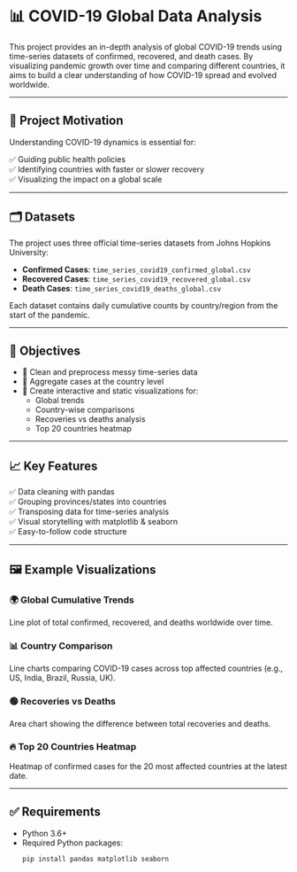 # 📊 COVID-19 Global Data Analysis

This project provides an in-depth analysis of global COVID-19 trends using time-series datasets of confirmed, recovered, and death cases. By visualizing pandemic growth over time and comparing different countries, it aims to build a clear understanding of how COVID-19 spread and evolved worldwide.

---

## 🌟 Project Motivation

Understanding COVID-19 dynamics is essential for:

✅ Guiding public health policies  
✅ Identifying countries with faster or slower recovery  
✅ Visualizing the impact on a global scale

---

## 🗂️ Datasets

The project uses three official time-series datasets from Johns Hopkins University:

- **Confirmed Cases**: `time_series_covid19_confirmed_global.csv`  
- **Recovered Cases**: `time_series_covid19_recovered_global.csv`  
- **Death Cases**: `time_series_covid19_deaths_global.csv`

Each dataset contains daily cumulative counts by country/region from the start of the pandemic.

---

## 🎯 Objectives

- 📌 Clean and preprocess messy time-series data
- 📌 Aggregate cases at the country level
- 📌 Create interactive and static visualizations for:
  - Global trends
  - Country-wise comparisons
  - Recoveries vs deaths analysis
  - Top 20 countries heatmap

---

## 📈 Key Features

✅ Data cleaning with pandas  
✅ Grouping provinces/states into countries  
✅ Transposing data for time-series analysis  
✅ Visual storytelling with matplotlib & seaborn  
✅ Easy-to-follow code structure

---

## 🖼️ Example Visualizations

### 🌍 Global Cumulative Trends
Line plot of total confirmed, recovered, and deaths worldwide over time.

### 📊 Country Comparison
Line charts comparing COVID-19 cases across top affected countries (e.g., US, India, Brazil, Russia, UK).

### 🟢 Recoveries vs Deaths
Area chart showing the difference between total recoveries and deaths.

### 🔥 Top 20 Countries Heatmap
Heatmap of confirmed cases for the 20 most affected countries at the latest date.

---

## ✅ Requirements

- Python 3.6+
- Required Python packages:
  ```bash
  pip install pandas matplotlib seaborn

